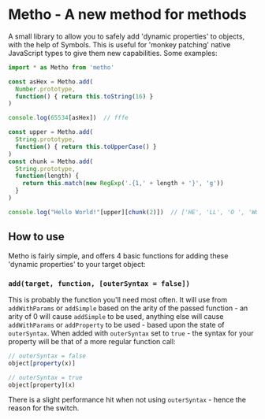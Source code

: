 # Metho - A new method for methods

A small library to allow you to safely add 'dynamic properties' to objects, with the help of Symbols. This is useful for 'monkey patching' native JavaScript types to give them new capabilities. Some examples:

```js
import * as Metho from 'metho'

const asHex = Metho.add(
  Number.prototype,
  function() { return this.toString(16) }
)

console.log(65534[asHex])  // fffe

const upper = Metho.add(
  String.prototype,
  function() { return this.toUpperCase() }
)
const chunk = Metho.add(
  String.prototype,
  function(length) {
    return this.match(new RegExp('.{1,' + length + '}', 'g'))
  }
)

console.log("Hello World!"[upper][chunk(2)])  // ['HE', 'LL', 'O ', 'WO', 'RL', 'D!']
```

## How to use

Metho is fairly simple, and offers 4 basic functions for adding these 'dynamic properties' to your target object:

### `add(target, function, [outerSyntax = false])`
This is probably the function you'll need most often. It will use from `addWithParams` or `addSimple` based on the arity of the passed function - an arity of 0 will cause `addSimple` to be used, anything else will cause `addWithParams` or `addProperty` to be used - based upon the state of `outerSyntax`. When added with `outerSyntax` set to `true` - the syntax for your property will be that of a more regular function call:
```js
// outerSyntax = false
object[property(x)]

// outerSyntax = true
object[property](x)
```
There is a slight performance hit when not using `outerSyntax` - hence the reason for the switch.
